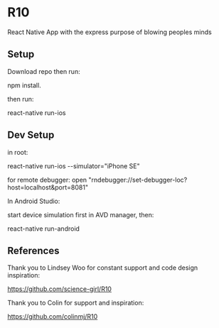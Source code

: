 # R10

React Native App with the express purpose of blowing peoples minds

## Setup

Download repo then run:

npm install.

then run:

react-native run-ios

## Dev Setup

in root:

react-native run-ios --simulator="iPhone SE"

for remote debugger:
open "rndebugger://set-debugger-loc?host=localhost&port=8081"

In Android Studio:

start device simulation first in AVD manager, then:

react-native run-android

## References

Thank you to Lindsey Woo for constant support and code design inspiration:

https://github.com/science-girl/R10

Thank you to Colin for support and inspiration:

https://github.com/colinmj/R10
